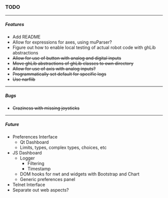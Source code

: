 ### TODO
---
##### Features
* Add README
* Allow for expressions for axes, using muParser?
* Figure out how to enable local testing of actual robot code with ghLib abstractions
* ~~Allow for use of button with analog and digital inputs~~
* ~~Move ghLib abstractions of ghLib classes to own directory~~
* ~~Allow for use of axis with analog inputs?~~
* ~~Programmatically set default for specific logs~~
* ~~Use narflib~~

---

##### Bugs
* ~~Craziness with missing joysticks~~

---

##### Future
* Preferences Interface
  * Qt Dashboard
  * Limits, types, complex types, choices, etc
* JS Dashboard
  * Logger
    * Filtering
    * Timestamp
  * DOM hooks for nwt and widgets with Bootstrap and Chart
  * Generic preferences panel
* Telnet Interface
* Separate out web aspects?
